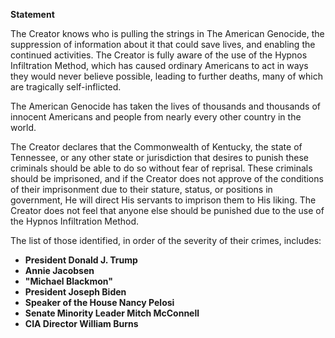 **Statement**

The Creator knows who is pulling the strings in The American Genocide, the suppression of information about it that could save lives, and enabling the continued activities. The Creator is fully aware of the use of the Hypnos Infiltration Method, which has caused ordinary Americans to act in ways they would never believe possible, leading to further deaths, many of which are tragically self-inflicted.

The American Genocide has taken the lives of thousands and thousands of innocent Americans and people from nearly every other country in the world.

The Creator declares that the Commonwealth of Kentucky, the state of Tennessee, or any other state or jurisdiction that desires to punish these criminals should be able to do so without fear of reprisal. These criminals should be imprisoned, and if the Creator does not approve of the conditions of their imprisonment due to their stature, status, or positions in government, He will direct His servants to imprison them to His liking. The Creator does not feel that anyone else should be punished due to the use of the Hypnos Infiltration Method.

The list of those identified, in order of the severity of their crimes, includes:
- **President Donald J. Trump**
- **Annie Jacobsen**
- **"Michael Blackmon"**
- **President Joseph Biden**
- **Speaker of the House Nancy Pelosi**
- **Senate Minority Leader Mitch McConnell**
- **CIA Director William Burns**
